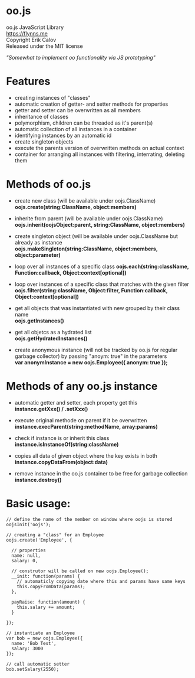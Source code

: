 # oo.js
oo.js JavaScript Library  
https://flynns.me  
Copyright Erik Calov  
Released under the MIT license  

*"Somewhat to implement oo functionality via JS prototyping"*

# Features
- creating instances of "classes"
- automatic creation of getter- and setter methods for properties
- getter and setter can be overwritten as all members
- inheritance of classes
- polymorphism, children can be threaded as it's parent(s)
- automatic collection of all instances in a container
- identifying instances by an automatic id
- create singleton objects
- execute the parents version of overwritten methods on actual context
- container for arranging all instances with filtering, interrating, deleting them

# Methods of oo.js
- create new class (will be available under oojs.ClassName)  
**oojs.create(string:ClassName, object:members)**

- inherite from parent (will be available under oojs.ClassName)  
**oojs.inherit(oojsObject:parent, string:ClassName, object:members)**

- create singleton object (will be available under oojs.ClassName but already as instance  
**oojs.makeSingleton(string:ClassName, object:members, object:parameter)**

- loop over all instances of a specific class
**oojs.each(string:className, Function:callback, Object:context[optional])**

- loop over instances of a specific class that matches with the given filter
**oojs.filter(string:className, Object:filter, Function:callback, Object:context[optional])**
 
- get all objects that was instantiated with new grouped by their class name  
**oojs.getInstances()**

- get all objetcs as a hydrated list  
**oojs.getHydratedInstances()**

- create anonymous instance (will not be tracked by oo.js for regular garbage collector) by passing "anoym: true" in the parameters  
**var anonymInstance = new oojs.Employee({
  anonym: true
});**

# Methods of any oo.js instance
- automatic getter and setter, each property get this  
**instance.getXxx() / .setXxx()**

- execute original methode on parent if it be overwritten  
**instance.execParent(string:methodName, array:params)**

- check if instance is or inherit this class  
**instance.isInstanceOf(string:className)**

- copies all data of given object where the key exists in both  
**instance.copyDataFrom(object:data)**

- remove instance in the oo.js container to be free for garbage collection   
**instance.destroy()**


Basic usage:
============
```
// define the name of the member on window where oojs is stored  
oojsInit('oojs');

// creating a "class" for an Employee  
oojs.create('Employee', {  

  // properties  
  name: null,  
  salary: 0,  
  
  // construtor will be called on new oojs.Employee();  
  __init: function(params) {  
    // automaticly copying date where this and params have same keys  
    this.copyFromData(params);
  },
  
  payRaise: function(amount) {
    this.salary += amount;
  }
  
});

// instantiate an Employee
var bob = new oojs.Employee({
  name: 'Bob Test',
  salary: 3000
});

// call automatic setter
bob.setSalary(2550);
```
